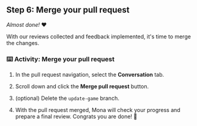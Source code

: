 ## Step 6: Merge your pull request

_Almost done!_ :heart:

With our reviews collected and feedback implemented, it's time to merge the changes.

### :keyboard: Activity: Merge your pull request

1. In the pull request navigation, select the **Conversation** tab.

1. Scroll down and click the **Merge pull request** button.

1. (optional) Delete the `update-game` branch.

1. With the pull request merged, Mona will check your progress and prepare a final review. Congrats you are done! 🎉
